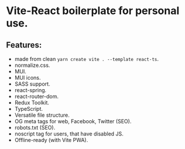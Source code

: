 # Vite-React boilerplate for personal use.

## Features:

- made from clean `yarn create vite . --template react-ts`.
- normalize.css.
- MUI.
- MUI icons.
- SASS support.
- react-spring.
- react-router-dom.
- Redux Toolkit.
- TypeScript.
- Versatile file structure.
- OG meta tags for web, Facebook, Twitter (SEO).
- robots.txt (SEO).
- noscript tag for users, that have disabled JS.
- Offline-ready (with Vite PWA).
